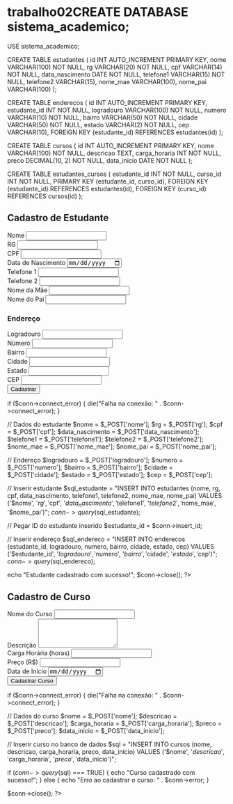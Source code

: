 # trabalho02CREATE DATABASE sistema_academico;

USE sistema_academico;

CREATE TABLE estudantes (
    id INT AUTO_INCREMENT PRIMARY KEY,
    nome VARCHAR(100) NOT NULL,
    rg VARCHAR(20) NOT NULL,
    cpf VARCHAR(14) NOT NULL,
    data_nascimento DATE NOT NULL,
    telefone1 VARCHAR(15) NOT NULL,
    telefone2 VARCHAR(15),
    nome_mae VARCHAR(100),
    nome_pai VARCHAR(100)
);

CREATE TABLE enderecos (
    id INT AUTO_INCREMENT PRIMARY KEY,
    estudante_id INT NOT NULL,
    logradouro VARCHAR(100) NOT NULL,
    numero VARCHAR(10) NOT NULL,
    bairro VARCHAR(50) NOT NULL,
    cidade VARCHAR(50) NOT NULL,
    estado VARCHAR(2) NOT NULL,
    cep VARCHAR(10),
    FOREIGN KEY (estudante_id) REFERENCES estudantes(id)
);

CREATE TABLE cursos (
    id INT AUTO_INCREMENT PRIMARY KEY,
    nome VARCHAR(100) NOT NULL,
    descricao TEXT,
    carga_horaria INT NOT NULL,
    preco DECIMAL(10, 2) NOT NULL,
    data_inicio DATE NOT NULL
);

CREATE TABLE estudantes_cursos (
    estudante_id INT NOT NULL,
    curso_id INT NOT NULL,
    PRIMARY KEY (estudante_id, curso_id),
    FOREIGN KEY (estudante_id) REFERENCES estudantes(id),
    FOREIGN KEY (curso_id) REFERENCES cursos(id)
);
<!DOCTYPE html>
<html lang="pt-BR">
<head>
    <meta charset="UTF-8">
    <meta name="viewport" content="width=device-width, initial-scale=1.0">
    <link href="https://cdn.jsdelivr.net/npm/bootstrap@5.3.0-alpha1/dist/css/bootstrap.min.css" rel="stylesheet">
    <title>Cadastro de Estudante</title>
</head>
<body>
<div class="container mt-5">
    <h2>Cadastro de Estudante</h2>
    <form action="processa_estudante.php" method="POST">
        <div class="mb-3">
            <label for="nome" class="form-label">Nome</label>
            <input type="text" class="form-control" id="nome" name="nome" required>
        </div>
        <div class="mb-3">
            <label for="rg" class="form-label">RG</label>
            <input type="text" class="form-control" id="rg" name="rg" required>
        </div>
        <div class="mb-3">
            <label for="cpf" class="form-label">CPF</label>
            <input type="text" class="form-control" id="cpf" name="cpf" required>
        </div>
        <div class="mb-3">
            <label for="data_nascimento" class="form-label">Data de Nascimento</label>
            <input type="date" class="form-control" id="data_nascimento" name="data_nascimento" required>
        </div>
        <div class="mb-3">
            <label for="telefone1" class="form-label">Telefone 1</label>
            <input type="text" class="form-control" id="telefone1" name="telefone1" required>
        </div>
        <div class="mb-3">
            <label for="telefone2" class="form-label">Telefone 2</label>
            <input type="text" class="form-control" id="telefone2" name="telefone2">
        </div>
        <div class="mb-3">
            <label for="nome_mae" class="form-label">Nome da Mãe</label>
            <input type="text" class="form-control" id="nome_mae" name="nome_mae">
        </div>
        <div class="mb-3">
            <label for="nome_pai" class="form-label">Nome do Pai</label>
            <input type="text" class="form-control" id="nome_pai" name="nome_pai">
        </div>
        <h3>Endereço</h3>
        <div class="mb-3">
            <label for="logradouro" class="form-label">Logradouro</label>
            <input type="text" class="form-control" id="logradouro" name="logradouro" required>
        </div>
        <div class="mb-3">
            <label for="numero" class="form-label">Número</label>
            <input type="text" class="form-control" id="numero" name="numero" required>
        </div>
        <div class="mb-3">
            <label for="bairro" class="form-label">Bairro</label>
            <input type="text" class="form-control" id="bairro" name="bairro" required>
        </div>
        <div class="mb-3">
            <label for="cidade" class="form-label">Cidade</label>
            <input type="text" class="form-control" id="cidade" name="cidade" required>
        </div>
        <div class="mb-3">
            <label for="estado" class="form-label">Estado</label>
            <input type="text" class="form-control" id="estado" name="estado" maxlength="2" required>
        </div>
        <div class="mb-3">
            <label for="cep" class="form-label">CEP</label>
            <input type="text" class="form-control" id="cep" name="cep">
        </div>
        <button type="submit" class="btn btn-primary">Cadastrar</button>
    </form>
</div>
</body>
</html>
<?php
// Conexão com o banco de dados
$conn = new mysqli("localhost", "root", "", "sistema_academico");

if ($conn->connect_error) {
    die("Falha na conexão: " . $conn->connect_error);
}

// Dados do estudante
$nome = $_POST['nome'];
$rg = $_POST['rg'];
$cpf = $_POST['cpf'];
$data_nascimento = $_POST['data_nascimento'];
$telefone1 = $_POST['telefone1'];
$telefone2 = $_POST['telefone2'];
$nome_mae = $_POST['nome_mae'];
$nome_pai = $_POST['nome_pai'];

// Endereço
$logradouro = $_POST['logradouro'];
$numero = $_POST['numero'];
$bairro = $_POST['bairro'];
$cidade = $_POST['cidade'];
$estado = $_POST['estado'];
$cep = $_POST['cep'];

// Inserir estudante
$sql_estudante = "INSERT INTO estudantes (nome, rg, cpf, data_nascimento, telefone1, telefone2, nome_mae, nome_pai) 
                  VALUES ('$nome', '$rg', '$cpf', '$data_nascimento', '$telefone1', '$telefone2', '$nome_mae', '$nome_pai')";
$conn->query($sql_estudante);

// Pegar ID do estudante inserido
$estudante_id = $conn->insert_id;

// Inserir endereço
$sql_endereco = "INSERT INTO enderecos (estudante_id, logradouro, numero, bairro, cidade, estado, cep) 
                 VALUES ('$estudante_id', '$logradouro', '$numero', '$bairro', '$cidade', '$estado', '$cep')";
$conn->query($sql_endereco);

echo "Estudante cadastrado com sucesso!";
$conn->close();
?>
<!DOCTYPE html>
<html lang="pt-BR">
<head>
    <meta charset="UTF-8">
    <meta name="viewport" content="width=device-width, initial-scale=1.0">
    <link href="https://cdn.jsdelivr.net/npm/bootstrap@5.3.0-alpha1/dist/css/bootstrap.min.css" rel="stylesheet">
    <title>Cadastro de Curso</title>
</head>
<body>
<div class="container mt-5">
    <h2>Cadastro de Curso</h2>
    <form action="processa_curso.php" method="POST">
        <div class="mb-3">
            <label for="nome" class="form-label">Nome do Curso</label>
            <input type="text" class="form-control" id="nome" name="nome" required>
        </div>
        <div class="mb-3">
            <label for="descricao" class="form-label">Descrição</label>
            <textarea class="form-control" id="descricao" name="descricao" rows="4"></textarea>
        </div>
        <div class="mb-3">
            <label for="carga_horaria" class="form-label">Carga Horária (horas)</label>
            <input type="number" class="form-control" id="carga_horaria" name="carga_horaria" min="1" required>
        </div>
        <div class="mb-3">
            <label for="preco" class="form-label">Preço (R$)</label>
            <input type="number" class="form-control" id="preco" name="preco" step="0.01" required>
        </div>
        <div class="mb-3">
            <label for="data_inicio" class="form-label">Data de Início</label>
            <input type="date" class="form-control" id="data_inicio" name="data_inicio" required>
        </div>
        <button type="submit" class="btn btn-primary">Cadastrar Curso</button>
    </form>
</div>
</body>
</html>
<?php
// Conexão com o banco de dados
$conn = new mysqli("localhost", "root", "", "sistema_academico");

if ($conn->connect_error) {
    die("Falha na conexão: " . $conn->connect_error);
}

// Dados do curso
$nome = $_POST['nome'];
$descricao = $_POST['descricao'];
$carga_horaria = $_POST['carga_horaria'];
$preco = $_POST['preco'];
$data_inicio = $_POST['data_inicio'];

// Inserir curso no banco de dados
$sql = "INSERT INTO cursos (nome, descricao, carga_horaria, preco, data_inicio) 
        VALUES ('$nome', '$descricao', '$carga_horaria', '$preco', '$data_inicio')";

if ($conn->query($sql) === TRUE) {
    echo "Curso cadastrado com sucesso!";
} else {
    echo "Erro ao cadastrar o curso: " . $conn->error;
}

$conn->close();
?>
